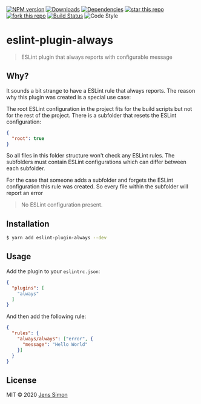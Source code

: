 [![NPM version][npm-image]][npm-url] [![Downloads][npm-downloads-image]][npm-url] [![Dependencies][deps-image]][deps-url] [![star this repo][gh-stars-image]][gh-url] [![fork this repo][gh-forks-image]][gh-url] [![Build Status][travis-image]][travis-url] ![Code Style][codestyle-image]

# eslint-plugin-always

> ESLint plugin that always reports with configurable message

## Why?

It sounds a bit strange to have a ESLint rule that always reports. The reason why this plugin was created is a special use case:

The root ESLint configuration in the project fits for the build scripts but not for the rest of the project.
There is a subfolder that resets the ESLint configuration:

```json
{
  "root": true
}
```

So all files in this folder structure won't check any ESLint rules.
The subfolders must contain ESLint configurations which can differ between each subfolder.

For the case that someone adds a subfolder and forgets the ESLint configuration this rule was created. So every file within the subfolder will report an error

> No ESLint configuration present.

## Installation

```sh
$ yarn add eslint-plugin-always --dev
```

## Usage

Add the plugin to your `eslintrc.json`:

```json
{
  "plugins": [
    "always"
  ]
}
```

And then add the following rule:

```json
{
  "rules": {
    "always/always": ["error", {
      "message": "Hello World"
    }]
  }
}
```

## License

MIT © 2020 [Jens Simon](https://github.com/jenssimon)

[npm-url]: https://www.npmjs.com/package/eslint-plugin-always
[npm-image]: https://badgen.net/npm/v/eslint-plugin-always
[npm-downloads-image]: https://badgen.net/npm/dw/eslint-plugin-always

[deps-url]: https://david-dm.org/jenssimon/eslint-plugin-always
[deps-image]: https://badgen.net/david/dep/jenssimon/eslint-plugin-always

[gh-url]: https://github.com/jenssimon/eslint-plugin-always
[gh-stars-image]: https://badgen.net/github/stars/jenssimon/eslint-plugin-always
[gh-forks-image]: https://badgen.net/github/forks/jenssimon/eslint-plugin-always

[travis-url]: https://travis-ci.com/jenssimon/eslint-plugin-always
[travis-image]: https://travis-ci.com/jenssimon/eslint-plugin-always.svg?branch=master

[codestyle-image]: https://badgen.net/badge/code%20style/airbnb/f2a
